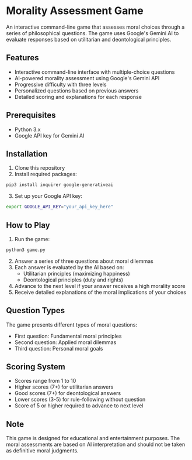 # Morality Assessment Game

An interactive command-line game that assesses moral choices through a series of philosophical questions. The game uses Google's Gemini AI to evaluate responses based on utilitarian and deontological principles.

## Features

- Interactive command-line interface with multiple-choice questions
- AI-powered morality assessment using Google's Gemini API
- Progressive difficulty with three levels
- Personalized questions based on previous answers
- Detailed scoring and explanations for each response

## Prerequisites

- Python 3.x
- Google API key for Gemini AI

## Installation

1. Clone this repository
2. Install required packages:
```bash
pip3 install inquirer google-generativeai
```

3. Set up your Google API key:
```bash
export GOOGLE_API_KEY="your_api_key_here"
```

## How to Play

1. Run the game:
```bash
python3 game.py
```

2. Answer a series of three questions about moral dilemmas
3. Each answer is evaluated by the AI based on:
   - Utilitarian principles (maximizing happiness)
   - Deontological principles (duty and rights)
4. Advance to the next level if your answer receives a high morality score
5. Receive detailed explanations of the moral implications of your choices

## Question Types

The game presents different types of moral questions:
- First question: Fundamental moral principles
- Second question: Applied moral dilemmas
- Third question: Personal moral goals

## Scoring System

- Scores range from 1 to 10
- Higher scores (7+) for utilitarian answers
- Good scores (7+) for deontological answers
- Lower scores (3-5) for rule-following without question
- Score of 5 or higher required to advance to next level

## Note

This game is designed for educational and entertainment purposes. The moral assessments are based on AI interpretation and should not be taken as definitive moral judgments. 